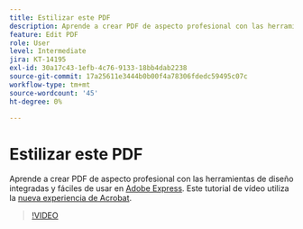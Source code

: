 ```yaml
---
title: Estilizar este PDF
description: Aprende a crear PDF de aspecto profesional con las herramientas de diseño integradas y fáciles de usar en Adobe Express
feature: Edit PDF
role: User
level: Intermediate
jira: KT-14195
exl-id: 30a17c43-1efb-4c76-9133-18bb4dab2238
source-git-commit: 17a25611e3444b0b00f4a78306fdedc59495c07c
workflow-type: tm+mt
source-wordcount: '45'
ht-degree: 0%

---
```


# Estilizar este PDF

Aprende a crear PDF de aspecto profesional con las herramientas de diseño integradas y fáciles de usar en [Adobe Express](https://express.adobe.com). Este tutorial de vídeo utiliza la [nueva experiencia de Acrobat](new-workspace.md).

>[!VIDEO](https://video.tv.adobe.com/v/3445544?enablevpops&quality=12&learn=on&hidetitle=true&captions=spa)
